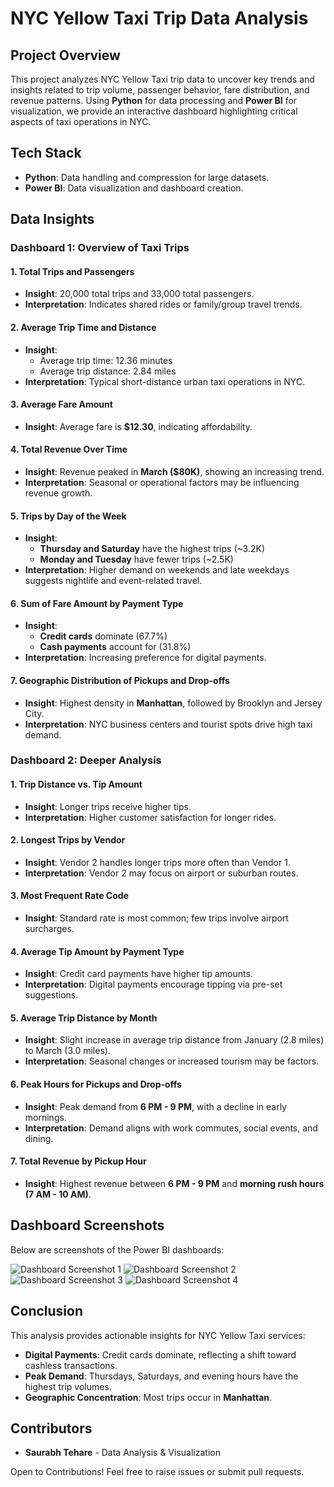 # NYC Yellow Taxi Trip Data Analysis

## Project Overview
This project analyzes NYC Yellow Taxi trip data to uncover key trends and insights related to trip volume, passenger behavior, fare distribution, and revenue patterns. Using **Python** for data processing and **Power BI** for visualization, we provide an interactive dashboard highlighting critical aspects of taxi operations in NYC.

## Tech Stack
- **Python**: Data handling and compression for large datasets.
- **Power BI**: Data visualization and dashboard creation.

## Data Insights
### Dashboard 1: Overview of Taxi Trips
#### 1. Total Trips and Passengers
- **Insight**: 20,000 total trips and 33,000 total passengers.
- **Interpretation**: Indicates shared rides or family/group travel trends.

#### 2. Average Trip Time and Distance
- **Insight**: 
  - Average trip time: 12.36 minutes
  - Average trip distance: 2.84 miles
- **Interpretation**: Typical short-distance urban taxi operations in NYC.

#### 3. Average Fare Amount
- **Insight**: Average fare is **$12.30**, indicating affordability.

#### 4. Total Revenue Over Time
- **Insight**: Revenue peaked in **March ($80K)**, showing an increasing trend.
- **Interpretation**: Seasonal or operational factors may be influencing revenue growth.

#### 5. Trips by Day of the Week
- **Insight**: 
  - **Thursday and Saturday** have the highest trips (~3.2K)
  - **Monday and Tuesday** have fewer trips (~2.5K)
- **Interpretation**: Higher demand on weekends and late weekdays suggests nightlife and event-related travel.

#### 6. Sum of Fare Amount by Payment Type
- **Insight**: 
  - **Credit cards** dominate (67.7%)
  - **Cash payments** account for (31.8%)
- **Interpretation**: Increasing preference for digital payments.

#### 7. Geographic Distribution of Pickups and Drop-offs
- **Insight**: Highest density in **Manhattan**, followed by Brooklyn and Jersey City.
- **Interpretation**: NYC business centers and tourist spots drive high taxi demand.

### Dashboard 2: Deeper Analysis
#### 1. Trip Distance vs. Tip Amount
- **Insight**: Longer trips receive higher tips.
- **Interpretation**: Higher customer satisfaction for longer rides.

#### 2. Longest Trips by Vendor
- **Insight**: Vendor 2 handles longer trips more often than Vendor 1.
- **Interpretation**: Vendor 2 may focus on airport or suburban routes.

#### 3. Most Frequent Rate Code
- **Insight**: Standard rate is most common; few trips involve airport surcharges.

#### 4. Average Tip Amount by Payment Type
- **Insight**: Credit card payments have higher tip amounts.
- **Interpretation**: Digital payments encourage tipping via pre-set suggestions.

#### 5. Average Trip Distance by Month
- **Insight**: Slight increase in average trip distance from January (2.8 miles) to March (3.0 miles).
- **Interpretation**: Seasonal changes or increased tourism may be factors.

#### 6. Peak Hours for Pickups and Drop-offs
- **Insight**: Peak demand from **6 PM - 9 PM**, with a decline in early mornings.
- **Interpretation**: Demand aligns with work commutes, social events, and dining.

#### 7. Total Revenue by Pickup Hour
- **Insight**: Highest revenue between **6 PM - 9 PM** and **morning rush hours (7 AM - 10 AM)**.

## Dashboard Screenshots
Below are screenshots of the Power BI dashboards:

![Dashboard Screenshot 1](images/dashboard1.png)
![Dashboard Screenshot 2](images/dashboard2.png)
![Dashboard Screenshot 3](images/dashboard3.png)
![Dashboard Screenshot 4](images/dashboard4.png)

## Conclusion
This analysis provides actionable insights for NYC Yellow Taxi services:
- **Digital Payments**: Credit cards dominate, reflecting a shift toward cashless transactions.
- **Peak Demand**: Thursdays, Saturdays, and evening hours have the highest trip volumes.
- **Geographic Concentration**: Most trips occur in **Manhattan**.

## Contributors

- **Saurabh Tehare** - Data Analysis & Visualization

Open to Contributions! Feel free to raise issues or submit pull requests.
